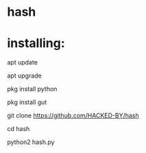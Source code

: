 # hash

# installing:
apt update

apt upgrade

pkg install python

pkg install gut

git clone https://github.com/HACKED-BY/hash

cd hash

python2 hash.py

